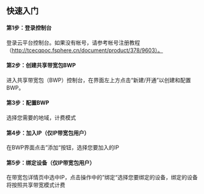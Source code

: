 ## 快速入门
#### 第1步：登录控制台
登录云平台控制台。如果没有帐号，请参考帐号注册教程（http://tcecqpoc.fsphere.cn/document/product/378/9603）。
#### 第2步：创建共享带宽包BWP
进入共享带宽包（BWP）控制台，在界面左上方点击“新建/开通”以创建和配置BWP。
#### 第3步：配置BWP
选择您需要的地域，计费模式
#### 第4步：加入IP（仅IP带宽包用户）
在BWP界面点击”添加“按钮，选择您要加入的IP
#### 第5步：绑定设备（仅IP带宽包用户）
在带宽包详情页中选中IP，点击操作中的”绑定“选择您要绑定的设备，绑定的设备将按照共享带宽模式计费
